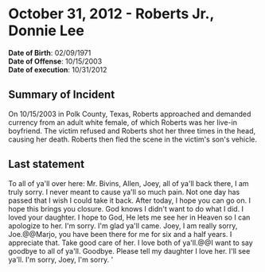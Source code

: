 # October 31, 2012 - Roberts Jr., Donnie Lee

**Date of Birth**: 02/09/1971<br/>
**Date of Offense**: 10/15/2003<br/>
**Date of execution**: 10/31/2012<br/>

## Summary of Incident
On 10/15/2003 in Polk County, Texas, Roberts approached and demanded currency from an adult white female, of which Roberts was her live-in boyfriend. The victim refused and Roberts shot her three times in the head, causing her death. Roberts then fled the scene in the victim's son's vehicle.

## Last statement
To all of ya'll over here: Mr. Bivins, Allen, Joey, all of ya'll back there, I am truly sorry. I never meant to cause ya'll so much pain. Not one day has passed that I wish I could take it back. After today, I hope you can go on. I hope this brings you closure. God knows I didn't want to do what I did. I loved your daughter. I hope to God, He lets me see her in Heaven so I can apologize to her. I'm sorry. I'm glad ya'll came. Joey, I am really sorry, Joe.@@Marjo, you have been there for me for six and a half years. I appreciate that. Take good care of her. I love both of ya'll.@@I want to say goodbye to all of ya'll. Goodbye. Please tell my daughter I love her. I'll see ya'll. I'm sorry, Joey, I'm sorry. '